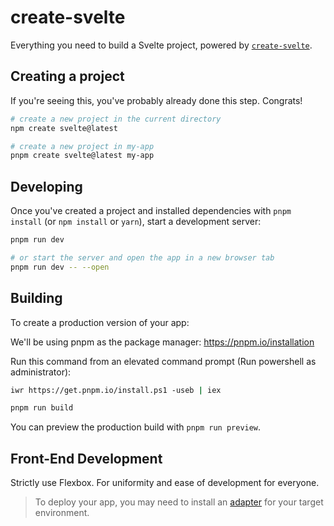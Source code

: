 # create-svelte

Everything you need to build a Svelte project, powered by [`create-svelte`](https://github.com/sveltejs/kit/tree/main/packages/create-svelte).

## Creating a project

If you're seeing this, you've probably already done this step. Congrats!

```bash
# create a new project in the current directory
npm create svelte@latest

# create a new project in my-app
pnpm create svelte@latest my-app
```

## Developing

Once you've created a project and installed dependencies with `pnpm install` (or `npm install` or `yarn`), start a development server:

```bash
pnpm run dev

# or start the server and open the app in a new browser tab
pnpm run dev -- --open
```

## Building

To create a production version of your app:

We'll be using pnpm as the package manager: https://pnpm.io/installation

Run this command from an elevated command prompt (Run powershell as administrator):

```bash
iwr https://get.pnpm.io/install.ps1 -useb | iex

pnpm run build
```

You can preview the production build with `pnpm run preview`.

## Front-End Development

Strictly use Flexbox. For uniformity and ease of development for everyone.

> To deploy your app, you may need to install an [adapter](https://kit.svelte.dev/docs/adapters) for your target environment.
